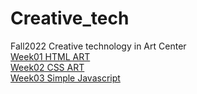 # Creative_tech
Fall2022 Creative technology in Art Center  
[Week01 HTML ART](https://bakarisp.github.io/Creative_tech/week1/index.html)  
[Week02 CSS ART](https://bakarisp.github.io/Creative_tech/week2/index.html)  
[Week03 Simple Javascript](https://bakarisp.github.io/Creative_tech/week3/index.html)  

